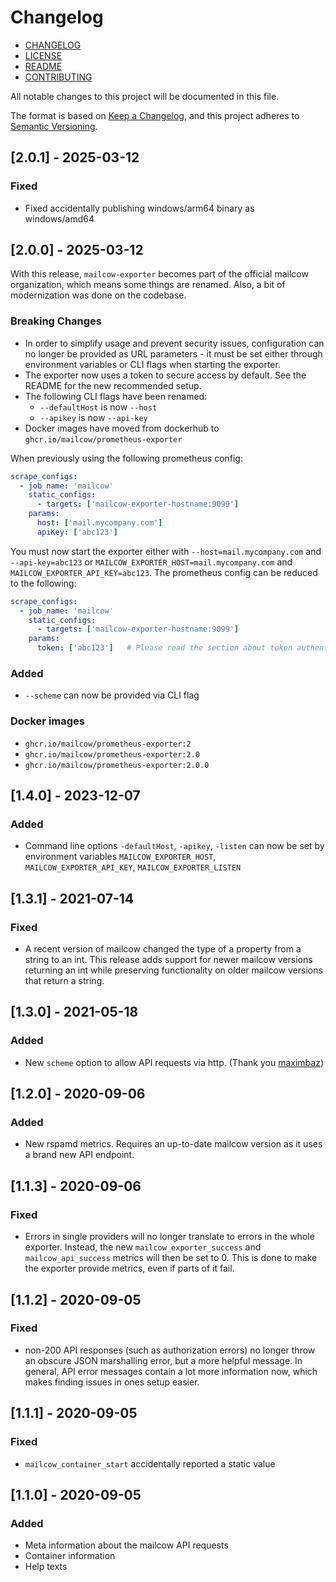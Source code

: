 # Changelog

* [CHANGELOG](./CHANGELOG.md)
* [LICENSE](./LICENSE)
* [README](./README.md)
* [CONTRIBUTING](./CONTRIBUTING.md)

All notable changes to this project will be documented in this file.

The format is based on [Keep a Changelog](https://keepachangelog.com/en/1.0.0/),
and this project adheres to [Semantic Versioning](https://semver.org/spec/v2.0.0.html).

## [2.0.1] - 2025-03-12
### Fixed
* Fixed accidentally publishing windows/arm64 binary as windows/amd64

## [2.0.0] - 2025-03-12

With this release, `mailcow-exporter` becomes part of the official mailcow organization, which
means some things are renamed. Also, a bit of modernization was done on the codebase.

### Breaking Changes
* In order to simplify usage and prevent security issues, configuration can no longer
  be provided as URL parameters - it must be set either through environment variables
  or CLI flags when starting the exporter.
* The exporter now uses a token to secure access by default. See the README for the new
  recommended setup.
* The following CLI flags have been renamed:
  * `--defaultHost` is now `--host`
  * `--apikey` is now `--api-key`
* Docker images have moved from dockerhub to `ghcr.io/mailcow/prometheus-exporter`


When previously using the following prometheus config:

```yaml
scrape_configs:
  - job_name: 'mailcow'
    static_configs:
      - targets: ['mailcow-exporter-hostname:9099']
    params:
      host: ['mail.mycompany.com']
      apiKey: ['abc123']
```

You must now start the exporter either with `--host=mail.mycompany.com` and `--api-key=abc123`
or `MAILCOW_EXPORTER_HOST=mail.mycompany.com` and `MAILCOW_EXPORTER_API_KEY=abc123`. The
prometheus config can be reduced to the following:

```yaml
scrape_configs:
  - job_name: 'mailcow'
    static_configs:
      - targets: ['mailcow-exporter-hostname:9099']
    params:
      token: ['abc123']   # Please read the section about token authentication in the README
```


### Added
* `--scheme` can now be provided via CLI flag

### Docker images
- `ghcr.io/mailcow/prometheus-exporter:2`
- `ghcr.io/mailcow/prometheus-exporter:2.0`
- `ghcr.io/mailcow/prometheus-exporter:2.0.0`

## [1.4.0] - 2023-12-07
### Added
* Command line options `-defaultHost`, `-apikey`, `-listen` can now be set by environment variables
  `MAILCOW_EXPORTER_HOST`, `MAILCOW_EXPORTER_API_KEY`, `MAILCOW_EXPORTER_LISTEN`

## [1.3.1] - 2021-07-14
### Fixed
* A recent version of mailcow changed the type of a property from a string to an int. This
  release adds support for newer mailcow versions returning an int while preserving functionality
  on older mailcow versions that return a string.

## [1.3.0] - 2021-05-18
### Added
* New `scheme` option to allow API requests via http. (Thank you [maximbaz](https://github.com/maximbaz))

## [1.2.0] - 2020-09-06
### Added
* New rspamd metrics. Requires an up-to-date mailcow version as it uses a brand new API endpoint.

## [1.1.3] - 2020-09-06
### Fixed
* Errors in single providers will no longer translate to errors in the whole exporter.
  Instead, the new `mailcow_exporter_success` and `mailcow_api_success` metrics will then
  be set to 0. This is done to make the exporter provide metrics, even if parts of it fail.

## [1.1.2] - 2020-09-05
### Fixed
* non-200 API responses (such as authorization errors) no longer throw an obscure JSON
  marshalling error, but a more helpful message. In general, API error messages contain
  a lot more information now, which makes finding issues in ones setup easier.

## [1.1.1] - 2020-09-05
### Fixed
* `mailcow_container_start` accidentally reported a static value

## [1.1.0] - 2020-09-05
### Added
* Meta information about the mailcow API requests
* Container information
* Help texts
